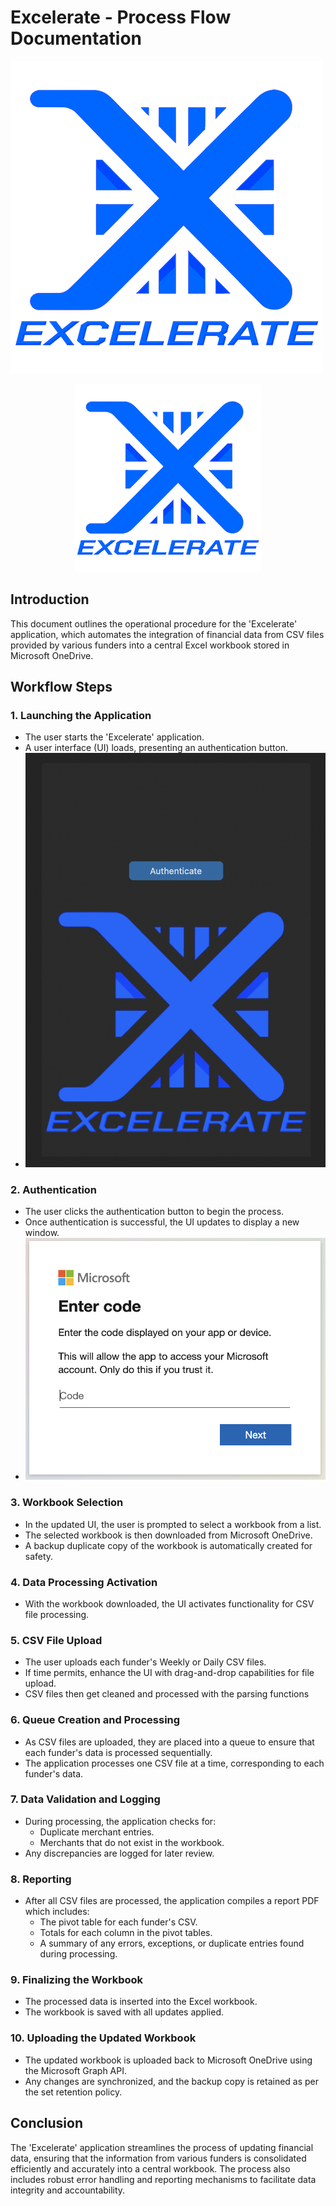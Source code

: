 # Excelerate - Process Flow Documentation
![Project Logo](assets/GitHub_Logo.png)

<div align="center">
  <img src="assets/GitHub_Logo.png" alt="Project Logo" width="300" />
</div>


## Introduction
This document outlines the operational procedure for the 'Excelerate' application, which automates the integration of financial data from CSV files provided by various funders into a central Excel workbook stored in Microsoft OneDrive.

## Workflow Steps

### 1. Launching the Application
- The user starts the 'Excelerate' application.
- A user interface (UI) loads, presenting an authentication button.
- ![Authentication Screen](assets/Excelerate_Authentication.png)

### 2. Authentication
- The user clicks the authentication button to begin the process.
- Once authentication is successful, the UI updates to display a new window.
- ![Microsoft Authentication](assets/Microsoft_Authentication.png)

### 3. Workbook Selection
- In the updated UI, the user is prompted to select a workbook from a list.
- The selected workbook is then downloaded from Microsoft OneDrive.
- A backup duplicate copy of the workbook is automatically created for safety.

### 4. Data Processing Activation
- With the workbook downloaded, the UI activates functionality for CSV file processing.

### 5. CSV File Upload
- The user uploads each funder's Weekly or Daily CSV files.
- If time permits, enhance the UI with drag-and-drop capabilities for file upload.
- CSV files then get cleaned and processed with the parsing functions

### 6. Queue Creation and Processing
- As CSV files are uploaded, they are placed into a queue to ensure that each funder's data is processed sequentially.
- The application processes one CSV file at a time, corresponding to each funder's data.

### 7. Data Validation and Logging
- During processing, the application checks for:
  - Duplicate merchant entries.
  - Merchants that do not exist in the workbook.
- Any discrepancies are logged for later review.

### 8. Reporting
- After all CSV files are processed, the application compiles a report PDF which includes:
  - The pivot table for each funder's CSV.
  - Totals for each column in the pivot tables.
  - A summary of any errors, exceptions, or duplicate entries found during processing.

### 9. Finalizing the Workbook
- The processed data is inserted into the Excel workbook.
- The workbook is saved with all updates applied.

### 10. Uploading the Updated Workbook
- The updated workbook is uploaded back to Microsoft OneDrive using the Microsoft Graph API.
- Any changes are synchronized, and the backup copy is retained as per the set retention policy.

## Conclusion
The 'Excelerate' application streamlines the process of updating financial data, ensuring that the information from various funders is consolidated efficiently and accurately into a central workbook. The process also includes robust error handling and reporting mechanisms to facilitate data integrity and accountability.


